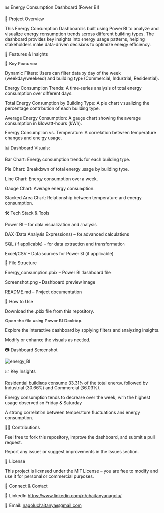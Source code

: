 📊 Energy Consumption Dashboard (Power BI)

📌 Project Overview

This Energy Consumption Dashboard is built using Power BI to analyze and visualize energy consumption trends across different building types. The dashboard provides key insights into energy usage patterns, helping stakeholders make data-driven decisions to optimize energy efficiency.

🚀 Features & Insights

🔹 Key Features:

Dynamic Filters: Users can filter data by day of the week (weekday/weekend) and building type (Commercial, Industrial, Residential).

Energy Consumption Trends: A time-series analysis of total energy consumption over different days.

Total Energy Consumption by Building Type: A pie chart visualizing the percentage contribution of each building type.

Average Energy Consumption: A gauge chart showing the average consumption in kilowatt-hours (kWh).

Energy Consumption vs. Temperature: A correlation between temperature changes and energy usage.

📊 Dashboard Visuals:

Bar Chart: Energy consumption trends for each building type.

Pie Chart: Breakdown of total energy usage by building type.

Line Chart: Energy consumption over a week.

Gauge Chart: Average energy consumption.

Stacked Area Chart: Relationship between temperature and energy consumption.

🛠️ Tech Stack & Tools

Power BI – for data visualization and analysis

DAX (Data Analysis Expressions) – for advanced calculations

SQL (if applicable) – for data extraction and transformation

Excel/CSV – Data sources for Power BI (if applicable)

📂 File Structure

Energy_consumption.pbix – Power BI dashboard file

Screenshot.png – Dashboard preview image

README.md – Project documentation

🔧 How to Use

Download the .pbix file from this repository.

Open the file using Power BI Desktop.

Explore the interactive dashboard by applying filters and analyzing insights.

Modify or enhance the visuals as needed.

📷 Dashboard Screenshot

![energy_BI](https://github.com/user-attachments/assets/18f9c0e5-b70f-49e2-9b4d-20f09c240b25)


📈 Key Insights

Residential buildings consume 33.31% of the total energy, followed by Industrial (30.66%) and Commercial (36.03%).

Energy consumption tends to decrease over the week, with the highest usage observed on Friday & Saturday.

A strong correlation between temperature fluctuations and energy consumption.

👨‍💻 Contributions

Feel free to fork this repository, improve the dashboard, and submit a pull request.

Report any issues or suggest improvements in the Issues section.

📜 License

This project is licensed under the MIT License – you are free to modify and use it for personal or commercial purposes.

🔗 Connect & Contact

💼 LinkedIn https://www.linkedin.com/in/chaitanyanagolu/

📧 Email: nagoluchaitanya@gmail.com 
